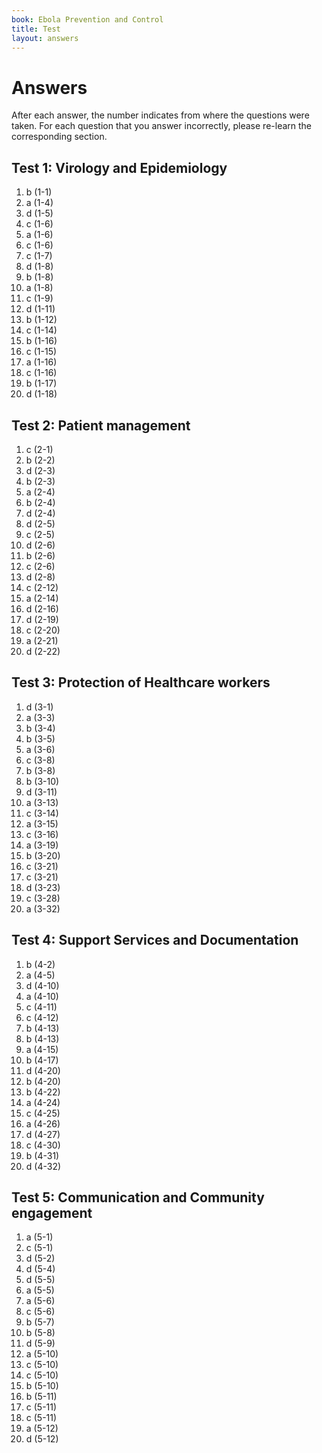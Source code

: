 ```yaml
---
book: Ebola Prevention and Control
title: Test
layout: answers
---
```


# Answers

After each answer, the number indicates from where the questions were taken. For each question that you answer incorrectly, please re-learn the corresponding section.

## Test 1: Virology and Epidemiology

1.	b	(1-1)
2.	a	(1-4)
3.	d	(1-5)
4.	c	(1-6)
5.	a	(1-6)
6.	c	(1-6)
7.	c	(1-7)
8.	d	(1-8)
9.	b	(1-8)
10.	a	(1-8)
11.	c	(1-9)
12.	d	(1-11)
13.	b	(1-12)
14.	c	(1-14)
15.	b	(1-16)
16.	c	(1-15)
17.	a	(1-16)
18.	c	(1-16)
19.	b	(1-17)
20.	d	(1-18)

## Test 2: Patient management

1.	c	(2-1)
2.	b	(2-2)
3.	d	(2-3)
4.	b	(2-3)
5.	a	(2-4)
6.	b	(2-4)
7.	d	(2-4)
8.	d	(2-5)
9.	c	(2-5)
10.	d	(2-6)
11.	b	(2-6)
12.	c	(2-6)
13.	d	(2-8)
14.	c	(2-12)
15.	a	(2-14)
16.	d	(2-16)
17.	d	(2-19)
18.	c	(2-20)
19.	a	(2-21)
20.	d	(2-22)

## Test 3: Protection of Healthcare workers

1.	d	(3-1)
2.	a	(3-3)
3.	b	(3-4)
4.	b	(3-5)
5.	a	(3-6)
6.	c	(3-8)
7.	b	(3-8)
8.	b	(3-10)
9.	d	(3-11)
10.	a	(3-13)
11.	c	(3-14)
12.	a	(3-15)
13.	c	(3-16)
14.	a	(3-19)
15.	b	(3-20)
16.	c	(3-21)
17.	c	(3-21)
18.	d	(3-23)
19.	c	(3-28)
20.	a	(3-32)

## Test 4: Support Services and Documentation

1.	b	(4-2)
2.	a	(4-5)
3.	d	(4-10)
4.	a	(4-10)
5.	c	(4-11)
6.	c	(4-12)
7.	b	(4-13)
8.	b	(4-13)
9.	a	(4-15)
10.	b	(4-17)
11.	d	(4-20)
12.	b	(4-20)
13.	b	(4-22)
14.	a	(4-24)
15.	c	(4-25)
16.	a	(4-26)
17.	d	(4-27)
18.	c	(4-30)
19.	b	(4-31)
20.	d	(4-32)

## Test 5: Communication and Community engagement 

1.	a	(5-1)
2.	c	(5-1)
3.	d	(5-2)
4.	d	(5-4)
5.	d	(5-5)
6.	a	(5-5)
7.	a	(5-6)
8.	c	(5-6)
9.	b	(5-7)
10.	b	(5-8)
11.	d	(5-9)
12.	a	(5-10)
13.	c	(5-10)
14.	c	(5-10)
15.	b	(5-10)
16.	b	(5-11)
17.	c	(5-11)
18.	c	(5-11)
19.	a	(5-12)
20.	d	(5-12)